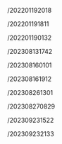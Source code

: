 /202201192018

/202201191811

/202201190132

/202308131742

/202308160101

/202308161912

/202308261301

/202308270829

/202309231522

/202309232133
